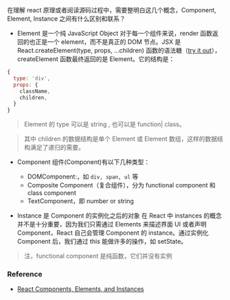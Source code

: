 在理解 react 原理或者阅读源码过程中，需要整明白这几个概念，Component, Element, Instance 之间有什么区别和联系？

- Element 是一个纯 JavaScript Object
对于每一个组件来说，render 函数返回的也正是一个 element，而不是真正的 DOM 节点。JSX 是 React.createElement(type, props, ...children) 函数的语法糖（[try it out](https://link.zhihu.com/?target=https%3A//babeljs.io/repl/)），createElement 函数最终返回的是 Element。它的结构是：
```js
{
  type: 'div',
  props: {
    className,
    children,
  }
}
```

> Element 的 type 可以是 string , 也可以是 function| class。

> 其中 children 的数据结构是单个 Element 或 Element 数组，这样的数据结构满足了递归的需要。

- Component
组件(Component)有以下几种类型：
    - DOMComponent:，如 `div, span, ul` 等
    - Composite Component（复合组件），分为 functional component 和 class component
    - TextComponent，即 number or string
    
- Instance 是 Component 的实例化之后的对象
在 React 中 instances 的概念并不是十分重要，因为我们只需通过 Elements 来描述界面 UI 或者声明 Component，React 自己会管理 Component 的 instance。通过实例化 Component 后，我们通过 this 能做许多的操作，如 setState。

> 注，functional component 是纯函数，它们并没有实例

### Reference
- [React Components, Elements, and Instances](https://reactjs.org/blog/2015/12/18/react-components-elements-and-instances.html)